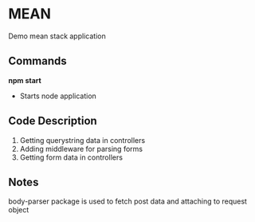 # MEAN
Demo mean stack application

## Commands
__npm start__
- Starts node application

## Code Description
1. Getting querystring data in controllers
2. Adding middleware for parsing forms
3. Getting form data in controllers

## Notes
body-parser package is used to fetch post data and attaching to request object